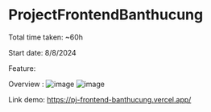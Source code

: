 ﻿# ProjectFrontendBanthucung

Total time taken: ~60h

Start date: 8/8/2024

Feature:

  Overview : 
     ![image](https://github.com/user-attachments/assets/fe745be1-f68c-4e21-a4b3-bdc6ec7a633e)
    ![image](https://github.com/user-attachments/assets/b0eb41af-0b1b-440b-a932-ea508f84cc74)


Link demo: https://pj-frontend-banthucung.vercel.app/
